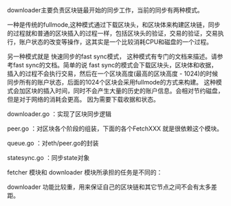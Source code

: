 downloader主要负责区块链最开始的同步工作，当前的同步有两种模式。

一种是传统的fullmode,这种模式通过下载区块头，和区块体来构建区块链，同步的过程就和普通的区块插入的过程一样，包括区块头的验证，交易的验证，交易执行，账户状态的改变等操作，这其实是一个比较消耗CPU和磁盘的一个过程。

另一种模式就是 快速同步的fast sync模式， 这种模式有专门的文档来描述。请参考fast sync的文档。简单的说 fast sync的模式会下载区块头，区块体和收据， 插入的过程不会执行交易，然后在一个区块高度\(最高的区块高度 - 1024\)的时候同步所有的账户状态，后面的1024个区块会采用fullmode的方式来构建。 这种模式会加区块的插入时间，同时不会产生大量的历史的账户信息。会相对节约磁盘， 但是对于网络的消耗会更高。 因为需要下载收据和状态。

downloader.go ：实现了区块同步逻辑

peer.go ：对区块各个阶段的组装，下面的各个FetchXXX 就是很依赖这个模块。

queue.go ：对eth/peer.go的封装

statesync.go ：同步state对象

fetcher 模块和 downloader 模块所承担的任务是不同的：

downloader 功能比较重，用来保证自己的区块链和其它节点之间不会有太多差距。

